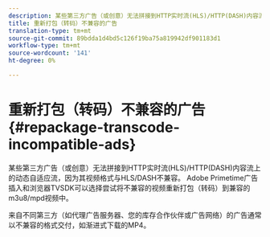 ```yaml
---
description: 某些第三方广告（或创意）无法拼接到HTTP实时流(HLS)/HTTP(DASH)内容流上的动态自适应流，因为其视频格式与HLS/DASH不兼容。 Adobe Primetime广告插入和浏览器TVSDK可以选择尝试将不兼容的视频重新打包（转码）到兼容的m3u8/mpd视频中。
title: 重新打包（转码）不兼容的广告
translation-type: tm+mt
source-git-commit: 89bdda1d4bd5c126f19ba75a819942df901183d1
workflow-type: tm+mt
source-wordcount: '141'
ht-degree: 0%

---
```



# 重新打包（转码）不兼容的广告{#repackage-transcode-incompatible-ads}

某些第三方广告（或创意）无法拼接到HTTP实时流(HLS)/HTTP(DASH)内容流上的动态自适应流，因为其视频格式与HLS/DASH不兼容。 Adobe Primetime广告插入和浏览器TVSDK可以选择尝试将不兼容的视频重新打包（转码）到兼容的m3u8/mpd视频中。

来自不同第三方（如代理广告服务器、您的库存合作伙伴或广告网络）的广告通常以不兼容的格式交付，如渐进式下载的MP4。
